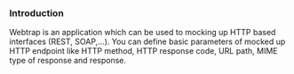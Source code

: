 ### Introduction

Webtrap is an application which can be used to mocking up HTTP based interfaces
(REST, SOAP,...). You can define basic parameters of mocked up HTTP endpoint like
HTTP method, HTTP response code, URL path, MIME type of response and response.